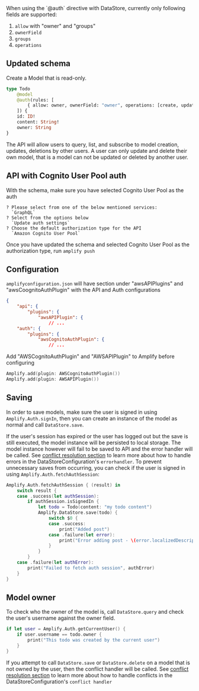 <amplify-callout>
When using the `@auth` directive with DataStore, currently only following fields are supported:

1. `allow` with "owner" and "groups"
2. `ownerField`
3. `groups`
4. `operations`

</amplify-callout>

## Updated schema

Create a Model that is read-only.

```graphql
type Todo
    @model
    @auth(rules: [
        { allow: owner, ownerField: "owner", operations: [create, update, delete] },
    ]) {
    id: ID!
    content: String!
    owner: String
}
```

The API will allow users to query, list, and subscribe to model creation, updates, deletions by other users. A user can only update and delete their own model, that is a model can not be updated or deleted by another user.

## API with Cognito User Pool auth

With the schema, make sure you have selected Cognito User Pool as the auth

```console
? Please select from one of the below mentioned services: 
  `GraphQL`
? Select from the options below 
  `Update auth settings`
? Choose the default authorization type for the API 
  `Amazon Cognito User Pool`
```

Once you have updated the schema and selected Cognito User Pool as the authorization type, run `amplify push` 

## Configuration

`amplifyconfiguration.json` will have section under "awsAPIPlugins" and "awsCoognitoAuthPlugin" with the API and Auth configurations
```json
{
    "api": {
        "plugins": {
            "awsAPIPlugin": { 
                // ...
    "auth": {
        "plugins": {
            "awsCognitoAuthPlugin": {
                // ...
```

Add "AWSCognitoAuthPlugin" and "AWSAPIPlugin" to Amplify before configuring

```swift
Amplify.add(plugin: AWSCognitoAuthPlugin())
Amplify.add(plugin: AWSAPIPlugin())
```

## Saving

In order to save models, make sure the user is signed in using `Amplify.Auth.signIn`, then you can create an instance of the model as normal and call `DataStore.save`.

If the user's session has expired or the user has logged out but the save is still executed, the model instance will be persisted to local storage. The model instance however will fail to be saved to API and the error handler will be called. See [conflict resolution section](~/lib/datastore/conflict.md) to learn more about how to handle errors in the DataStoreConfiguration's `errorhandler`. To prevent unnecessary saves from occurring, you can check if the user is signed in using `Amplify.Auth.fetchAuthSession`:

```swift
Amplify.Auth.fetchAuthSession { (result) in
    switch result {
    case .success(let authSession):
        if authSession.isSignedIn {
            let todo = Todo(content: "my todo content")
            Amplify.DataStore.save(todo) {
                switch $0 {
                case .success:
                    print("Added post")
                case .failure(let error):
                    print("Error adding post - \(error.localizedDescription)")
                }
            }
        }
    case .failure(let authError):
        print("Failed to fetch auth session", authError)
    }
}
```

## Model owner

To check who the owner of the model is, call `DataStore.query` and check the user's username against the owner field. 
```swift
if let user = Amplify.Auth.getCurrentUser() {
    if user.username == todo.owner {
        print("This todo was created by the current user")
    }
}
```

If you attempt to call `DataStore.save` or `DataStore.delete` on a model that is not owned by the user, then the conflict handler will be called. See [conflict resolution section](~/lib/datastore/conflict.md) to learn more about how to handle conflicts in the DataStoreConfiguration's `conflict handler`

